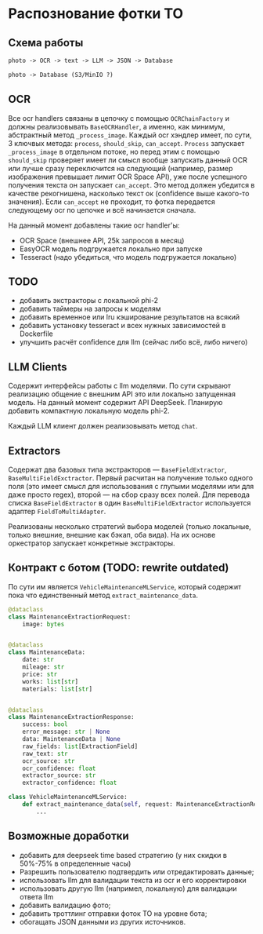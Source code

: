 # Распознование фотки ТО

## Схема работы

```txt
photo -> OCR -> text -> LLM -> JSON -> Database

photo -> Database (S3/MinIO ?)
```

## OCR

Все ocr handlers связаны в цепочку с помощью `OCRChainFactory` и должны реализовывать `BaseOCRHandler`, а именно, как минимум, абстрактный метод `_process_image`.
Каждый ocr хэндлер имеет, по сути, 3 ключвых метода: `process`, `should_skip`, `can_accept`.
`Process` запускает `_process_image` в отдельном потоке, но перед этим с помощью `should_skip` проверяет имеет ли смысл вообще запускать данный OCR или лучше сразу переключится на следующий (например, размер изображения превышает лимит OCR Space API), уже после успешного получения текста он запускает `can_accept`. Это метод должен убедится в качестве рекогнишена, насколько текст ок (confidence выше какого-то значения). Если `can_accept` не проходит, то фотка передается следующему ocr по цепочке и всё начинается сначала.

На данный момент добавлены такие ocr handler'ы:

- OCR Space (внешнее API, 25k запросов в месяц)
- EasyOCR модель подгружается локально при запуске
- Tesseract (надо убедиться, что модель подгружается локально)

## TODO

- добавить экстракторы с локальной phi-2
- добавить таймеры на запросы к моделям
- добавить временное или lru кэширование результатов на всякий
- добавить установку tesseract и всех нужных зависимостей в Dockerfile
- улучшить расчёт confidence для llm (сейчас либо всё, либо ничего)

## LLM Clients

Содержит интерфейсы работы с llm моделями. По сути скрывают реализацию общение с внешним API это или локально запущенная модель. На данный момент содержит API DeepSeek. Планирую добавить компактную локальную модель phi-2.

Каждый LLM клиент должен реализовывать метод `chat`.

## Extractors

Содержат два базовых типа экстракторов — `BaseFieldExtractor`, `BaseMultiFieldExctractor`. Первый расчитан на получение только одного поля (это имеет смысл для использования с глупыми моделями или для даже просто regex), второй — на сбор сразу всех полей. Для перевода списка `BaseFieldExtractor` в один `BaseMultiFieldExtractor` используется адаптер `FieldToMultiAdapter`.

Реализованы несколько стратегий выбора моделей (только локальные, только внешние, внешние как бэкап, оба вида). На их основе оркестратор запускает конкретные экстракторы.

## Контракт с ботом (TODO: rewrite outdated)

По сути им является `VehicleMaintenanceMLService`, который содержит пока что единственный метод `extract_maintenance_data`.

```python
@dataclass
class MaintenanceExtractionRequest:
    image: bytes


@dataclass
class MaintenanceData:
    date: str
    mileage: str
    price: str
    works: list[str]
    materials: list[str]


@dataclass
class MaintenanceExtractionResponse:
    success: bool
    error_message: str | None
    data: MaintenanceData | None
    raw_fields: list[ExtractionField]
    raw_text: str
    ocr_source: str
    ocr_confidence: float
    extractor_source: str
    extractor_confidence: float

class VehicleMaintenanceMLService:
    def extract_maintenance_data(self, request: MaintenanceExtractionRequest) -> MaintenanceExtractionResponse:
        ...

```

## Возможные доработки

- добавить для deepseek time based стратегию (у них скидки в 50%-75% в определенные часы)
- Разрешить пользователю подтвердить или отредактировать данные;
- использовать llm для валидации текста из ocr и его корректировки
- использовать другую llm (напримел, локальную) для валидации ответа llm
- добавить валидацию фото;
- добавить троттлинг отправки фоток ТО на уровне бота;
- обогащать JSON данными из других источников.
